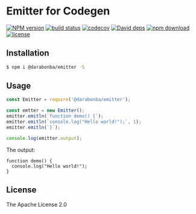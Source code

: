 # Emitter for Codegen

[![NPM version][npm-image]][npm-url]
[![build status][travis-image]][travis-url]
[![codecov][cov-image]][cov-url]
[![David deps][david-image]][david-url]
[![npm download][download-image]][download-url]
[![license][license-img]][license-url]

[npm-image]: https://img.shields.io/npm/v/@darabonba/emitter.svg?style=flat-square
[npm-url]: https://npmjs.org/package/@darabonba/emitter
[travis-image]: https://img.shields.io/travis/aliyun/darabonba-emitter.svg?style=flat-square
[travis-url]: https://travis-ci.com/aliyun/darabonba-emitter
[cov-image]: https://codecov.io/gh/aliyun/darabonba-emitter/branch/master/graph/badge.svg
[cov-url]: https://codecov.io/gh/aliyun/darabonba-emitter
[david-image]: https://img.shields.io/david/aliyun/darabonba-emitter.svg?style=flat-square
[david-url]: https://david-dm.org/aliyun/darabonba-emitter
[download-image]: https://img.shields.io/npm/dm/@darabonba/emitter.svg?style=flat-square
[download-url]: https://npmjs.org/package/@darabonba/emitter
[license-img]: https://img.shields.io/npm/l/@darabonba/emitter.svg
[license-url]: LICENSE

## Installation

```sh
$ npm i @darabonba/emitter -S
```

## Usage

```js
const Emitter = require('@darabonba/emitter');

const emtter = new Emitter();
emitter.emitln(`function demo() {`);
emitter.emitln(`console.log("Hello world!");`, 1);
emitter.emitln(`}`);

console.log(emitter.output);
```

The output:

```plaintext
function demo() {
  console.log("Hello world!");
}
```

## License
The Apache License 2.0
